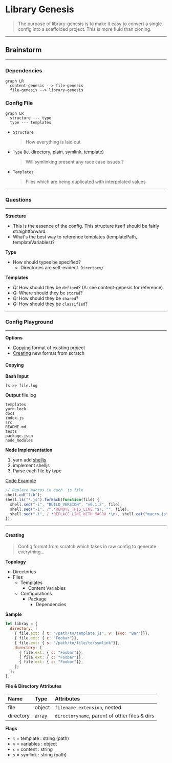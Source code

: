 # Library Genesis

> The purpose of library-genesis is to make it easy to convert a single config into a scaffolded project. This is more fluid than cloning.

---

## Brainstorm

---

### Dependencies

```mermaid
graph LR
  content-genesis --> file-genesis
  file-genesis --> library-genesis
```

### Config File

```mermaid
graph LR
  structure --- type
  type --- templates
```

* `Structure`
  > How everything is laid out
* `Type` (ie. directory, plain, symlink, template)
  > Will symlinking present any race case issues ?
* `Templates`
  > Files which are being duplicated with interpolated values

---

### Questions

---

**Structure**

* This is the essence of the config. This structure itself should be fairly straightforward.
* What's the best way to reference templates (templatePath, templateVariables)?

**Type**

* How should types be specified?
  * Directories are self-evident. `Directory/`

**Templates**

* _Q:_ How should they be `defined`? (A: see content-genesis for reference)
* _Q:_ Where should they be `stored`?
* _Q:_ How should they be `shared`?
* _Q:_ How should they be `classified`?

---

### Config Playground

---

**Options**

* [Copying](#copying) format of existing project
* [Creating](#creating) new format from scratch

#### Copying

**Bash Input**

`ls >> file.log`

**Output**
file.log

```
templates
yarn.lock
docs
index.js
src
README.md
tests
package.json
node_modules
```

**Node Implementation**

1. yarn add [shelljs](https://www.npmjs.com/package/shelljs)
2. implement shelljs
3. Parse each file by type

[Code Example](https://www.npmjs.com/package/shelljs#examples)

```js
// Replace macros in each .js file
shell.cd("lib");
shell.ls("*.js").forEach(function(file) {
  shell.sed("-i", "BUILD_VERSION", "v0.1.2", file);
  shell.sed("-i", /^.*REMOVE_THIS_LINE.*$/, "", file);
  shell.sed("-i", /.*REPLACE_LINE_WITH_MACRO.*\n/, shell.cat("macro.js"), file);
});
```

---

#### Creating

> Config format from scratch which takes in raw config to generate everything...

**Topology**

* Directories
* Files
  * Templates
    * Content Variables
  * Configurations
    * Package
      * Dependencies

**Sample**

```js
let libray = {
  directory: [
    { file.ext: { t: "/path/to/template.js", v: {Foo: "Bar"}}},
    { file.ext: { c: "Foobar"}},
    { file.ext: { s: "/path/to/file/to/symlink"}},
    directory: [
      { file.ext: { c: "Foobar"}},
      { file.ext: { c: "Foobar"}},
      { file.ext: { c: "Foobar"}},
    ];
  ];
};
```

**File & Directory Attributes**

| Name      | Type   | Attributes                                    |
| :-------- | :----- | :-------------------------------------------- |
| file      | object | `filename.extension`, nested                  |
| directory | array  | `directoryname`, parent of other files & dirs |

**Flags**

* `t` = template : string (path)
* `v` = variables : object
* `c` = content : string
* `s` = symlink : string (path)
